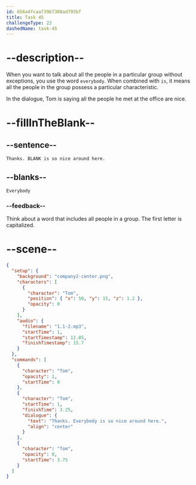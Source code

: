 ```yaml
---
id: 656a4fcaa739b7308ad795bf
title: Task 45
challengeType: 22
dashedName: task-45
---
```


<!--
AUDIO REFERENCE:
Tom: Thanks. Everybody is so nice around here.
-->

# --description--

When you want to talk about all the people in a particular group without exceptions, you use the word `everybody`. When combined with `is`, it means all the people in the group possess a particular characteristic.

In the dialogue, Tom is saying all the people he met at the office are nice.

# --fillInTheBlank--

## --sentence--

`Thanks. BLANK is so nice around here.`

## --blanks--

`Everybody`

### --feedback--

Think about a word that includes all people in a group. The first letter is capitalized.

# --scene--

```json
{
  "setup": {
    "background": "company2-center.png",
    "characters": [
      {
        "character": "Tom",
        "position": { "x": 50, "y": 15, "z": 1.2 },
        "opacity": 0
      }
    ],
    "audio": {
      "filename": "1.1-2.mp3",
      "startTime": 1,
      "startTimestamp": 12.85,
      "finishTimestamp": 15.7
    }
  },
  "commands": [
    {
      "character": "Tom",
      "opacity": 1,
      "startTime": 0
    },
    {
      "character": "Tom",
      "startTime": 1,
      "finishTime": 3.25,
      "dialogue": {
        "text": "Thanks. Everybody is so nice around here.",
        "align": "center"
      }
    },
    {
      "character": "Tom",
      "opacity": 0,
      "startTime": 3.75
    }
  ]
}
```

